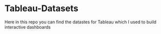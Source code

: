 # Tableau-Datasets #        

Here in this repo you can find the datastes for Tableau which I used to build interactive dashboards    
   
  
   
 
  
  
  
   
 
   
 
